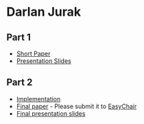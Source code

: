 # Darlan Jurak

## Part 1

- [Short Paper](jurak-proposal.pdf)
- [Presentation Slides](jurak-proposal-slides.pdf)

## Part 2

- [Implementation](<link to github>)
- [Final paper](jurak-paper.pdf) - Please submit it to [EasyChair](https://easychair.org/conferences/?conf=ap2018)
- [Final presentation slides](jurak-final-presentation-slides.pdf)
